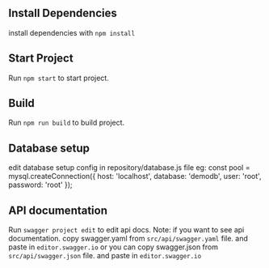 ## Install Dependencies
install dependencies with  `npm install`

## Start Project
Run `npm start` to start project.

## Build 
Run `npm run build` to build project.
 

## Database setup
edit database setup config in repository/database.js file
eg:
const pool = mysql.createConnection({
    host: 'localhost',
    database: 'demodb',
    user: 'root',
    password: 'root'
});



##  API documentation
Run `swagger project edit` to edit api docs.
Note:
if you want to see api documentation. copy swagger.yaml from `src/api/swagger.yaml` file. and paste in `editor.swagger.io` or 
you can copy swagger.json from `src/api/swagger.json` file. and paste in `editor.swagger.io`
